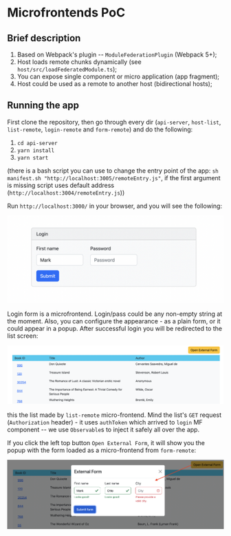 # Microfrontends PoC

## Brief description

1. Based on Webpack's plugin -- `ModuleFederationPlugin` (Webpack 5+);
2. Host loads remote chunks dynamically (see `host/src/loadFederatedModule.ts`);
3. You can expose single component or micro application (app fragment);
4. Host could be used as a remote to another host (bidirectional hosts);

## Running the app

First clone the repository, then go through every dir (`api-server`, `host-list`, `list-remote`, `login-remote` and `form-remote`) and do the following:
1. `cd api-server`
2. `yarn install`
4. `yarn start`

(there is a bash script you can use to change the entry point of the app: `sh manifest.sh "http://localhost:3005/remoteEntry.js"`, if the first argument is missing script uses default address (`http://localhost:3004/remoteEntry.js`))

Run `http://localhost:3000/` in your browser, and you will see the following:

![login](login.png)

Login form is a microfrontend. Login/pass could be any non-empty string at the moment. Also, you can configure the appearance - as a plain form, or it could appear in a popup. After successful login you will be redirected to the list screen: 

![list](list.png)

this the list made by `list-remote` micro-frontend. Mind the list's `GET` request (`Authorization` header) - it uses `authToken` which arrived to `login` MF component -- we use `Observable`s to inject it safely all over the app.

If you click the left top button `Open External Form`, it will show you the popup with the form loaded as a micro-frontend from `form-remote`:

![ext-form](external-form.png)


